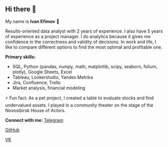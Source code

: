 ## Hi there 👋
My name is **Ivan Efimov** 🙋

Results-oriented data analyst with 2 years of experience. I also have 5 years of experience as a project manager. I do analytics because it gives me confidence in the correctness and validity of decisions. In work and life, I like to compare different options to find the most optimal and profitable one.

**Primary skills:**
- SQL, Python (pandas, numpy, math, matplotlib, scipy, seaborn, folium, plotly), Google Sheets, Excel
- Tableau, Lookerstudio, Yandex.Metrika
- Jira, Confluence, Trello
- Market analysis, financial modeling 

⚡ Fun fact: As a pet project, I created a table to evaluate stocks and find undervalued assets. I played in a community theater on the stage of the Novosibirsk House of Actors.

**Connect with me:**
[Telegram](https://t.me/aned_ivan)

[GitHub](https://github.com/aned-ivan)

[VK](https://github.com/aned-ivan)
